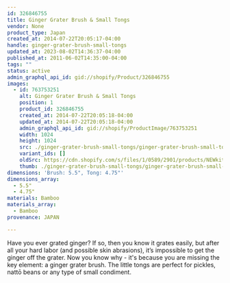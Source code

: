 ```yaml
---
id: 326846755
title: Ginger Grater Brush & Small Tongs
vendor: None
product_type: Japan
created_at: 2014-07-22T20:05:17-04:00
handle: ginger-grater-brush-small-tongs
updated_at: 2023-08-02T14:36:37-04:00
published_at: 2011-06-02T14:35:00-04:00
tags: ""
status: active
admin_graphql_api_id: gid://shopify/Product/326846755
images:
  - id: 763753251
    alt: Ginger Grater Brush & Small Tongs
    position: 1
    product_id: 326846755
    created_at: 2014-07-22T20:05:18-04:00
    updated_at: 2014-07-22T20:05:18-04:00
    admin_graphql_api_id: gid://shopify/ProductImage/763753251
    width: 1024
    height: 1024
    src: ./ginger-grater-brush-small-tongs/ginger-grater-brush-small-tongs__0.jpg
    variant_ids: []
    oldSrc: https://cdn.shopify.com/s/files/1/0589/2901/products/NEWkitchentools-cropped.jpeg?v=1406073918
    thumb: ./ginger-grater-brush-small-tongs/ginger-grater-brush-small-tongs__0-thumb.jpg
dimensions: 'Brush: 5.5", Tong: 4.75"'
dimensions_array:
  - 5.5"
  - 4.75"
materials: Bamboo
materials_array:
  - Bamboo
provenance: JAPAN

---
```


Have you ever grated ginger? If so, then you know it grates easily, but after all your hard labor (and possible skin abrasions), it’s impossible to get the ginger off the grater. Now you know why - it's because you are missing the key element: a ginger grater brush. The little tongs are perfect for pickles, nattō beans or any type of small condiment.